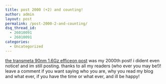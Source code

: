 ```yaml
---
title: post 2000 (+2) and counting!
author: admin
layout: post
permalink: /post-2000-2-and-counting/
dsq_thread_id:
  - 26010091
  - 26010091
categories:
  - Uncategorized
---
```

[the transmeta 90nm 1.6Gz efficeon post][1] was my 2000th post! i dident even notice! and im still posting. thanks to all my readers (who ever you may be!)! leave a comment if you want saying who you are, why you read my blog and what ever, if you have the time or what ever, and ill be happy!

 [1]: http://blog.lotas-smartman.net/archives/2004/06/06/2014/transmeta-shows-working-16ghz-90nm-efficeon/